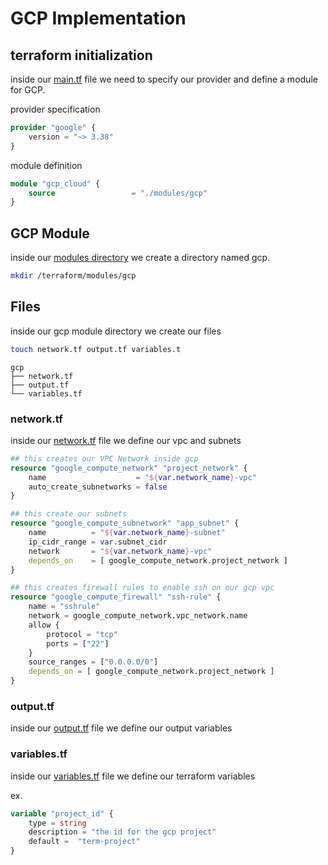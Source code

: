 GCP Implementation
==================


## terraform initialization
inside our [main.tf](../terraform/main.tf) file we need to specify our provider and define a module for GCP.

provider specification
```tf main.tf
provider "google" {
    version = "~> 3.38"
}
```
module definition

```tf main.tf
module "gcp_cloud" {
    source                 = "./modules/gcp"
}
```
## GCP Module 

inside our [modules directory](../terraform/modules/) we create a directory named gcp.
```sh
mkdir /terraform/modules/gcp
```

## Files
inside our gcp module directory we create our files 

```sh 
touch network.tf output.tf variables.t
```
```tree
gcp
├── network.tf
├── output.tf
└── variables.tf
```
### network.tf
inside our [network.tf](../terraform/modules/gcp/network.tf) file we define our vpc and subnets
```tf network.tf
## this creates our VPC Network inside gcp
resource "google_compute_network" "project_network" {
    name                    = "${var.network_name}-vpc"
    auto_create_subnetworks = false
}

## this create our subnets
resource "google_compute_subnetwork" "app_subnet" {
    name          = "${var.network_name}-subnet"
    ip_cidr_range = var.subnet_cidr
    network       = "${var.network_name}-vpc"
    depends_on    = [ google_compute_network.project_network ]
}

## this creates firewall rules to enable ssh on our gcp vpc
resource "google_compute_firewall" "ssh-rule" {
    name = "sshrule"
    network = google_compute_network.vpc_network.name
    allow {
        protocol = "tcp"
        ports = ["22"]
    }
    source_ranges = ["0.0.0.0/0"]
    depends_on = [ google_compute_network.project_network ]
}
```
### output.tf
inside our [output.tf](../terraform/modules/gcp/output.tf) file we define our output variables

### variables.tf
inside our [variables.tf](../terraform/modules/gcp/variables.tf) file we define our terraform variables

ex. 
```tf variables.tf
variable "project_id" {
    type = string
    description = "the id for the gcp project"
    default =  "term-project"
}
```
